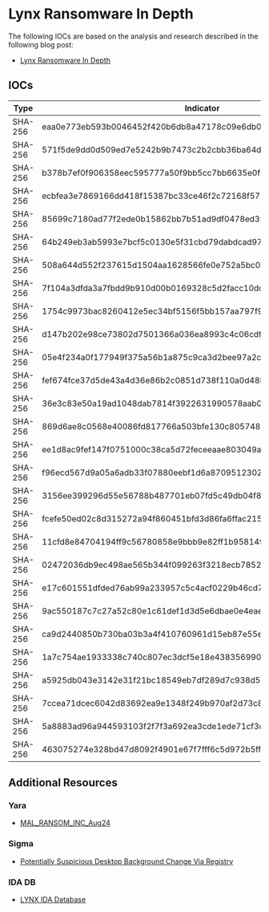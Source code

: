 # Lynx Ransomware In Depth

The following IOCs are based on the analysis and research described in the following blog post:

- [Lynx Ransomware In Depth](https://www.nextron-systems.com/2024/10/11/lynx-ransomware-in-depth/)

## IOCs
| Type | Indicator | Family|
| ---- | ---- |  ---- |
| SHA-256 | eaa0e773eb593b0046452f420b6db8a47178c09e6db0fa68f6a2d42c3f48e3bc | LYNX Ransomware |
| SHA-256 | 571f5de9dd0d509ed7e5242b9b7473c2b2cbb36ba64d38b32122a0a337d6cf8b | LYNX Ransomware |
| SHA-256 | b378b7ef0f906358eec595777a50f9bb5cc7bb6635e0f031d65b818a26bdc4ee | LYNX Ransomware |
| SHA-256 | ecbfea3e7869166dd418f15387bc33ce46f2c72168f571071916b5054d7f6e49 | LYNX Ransomware |
| SHA-256 | 85699c7180ad77f2ede0b15862bb7b51ad9df0478ed394866ac7fa9362bf5683 | LYNX Ransomware |
| SHA-256 | 64b249eb3ab5993e7bcf5c0130e5f31cbd79dabdcad97268042780726e68533f | INC Ransomware |
| SHA-256 | 508a644d552f237615d1504aa1628566fe0e752a5bc0c882fa72b3155c322cef | INC Ransomware |
| SHA-256 | 7f104a3dfda3a7fbdd9b910d00b0169328c5d2facc10dc17b4378612ffa82d51 | INC Ransomware |
| SHA-256 | 1754c9973bac8260412e5ec34bf5156f5bb157aa797f95ff4fc905439b74357a | INC Ransomware |
| SHA-256 | d147b202e98ce73802d7501366a036ea8993c4c06cdfc6921899efdd22d159c6 | INC Ransomware |
| SHA-256 | 05e4f234a0f177949f375a56b1a875c9ca3d2bee97a2cb73fc2708914416c5a9 | INC Ransomware |
| SHA-256 | fef674fce37d5de43a4d36e86b2c0851d738f110a0d48bae4b2dab4c6a2c373e | INC Ransomware |
| SHA-256 | 36e3c83e50a19ad1048dab7814f3922631990578aab0790401bc67dbcc90a72e | INC Ransomware |
| SHA-256 | 869d6ae8c0568e40086fd817766a503bfe130c805748e7880704985890aca947 | INC Ransomware |
| SHA-256 | ee1d8ac9fef147f0751000c38ca5d72feceeaae803049a2cd49dcce15223b720 | INC Ransomware |
| SHA-256 | f96ecd567d9a05a6adb33f07880eebf1d6a8709512302e363377065ca8f98f56 | INC Ransomware |
| SHA-256 | 3156ee399296d55e56788b487701eb07fd5c49db04f80f5ab3dc5c4e3c071be0 | INC Ransomware |
| SHA-256 | fcefe50ed02c8d315272a94f860451bfd3d86fa6ffac215e69dfa26a7a5deced | INC Ransomware |
| SHA-256 | 11cfd8e84704194ff9c56780858e9bbb9e82ff1b958149d74c43969d06ea10bd | INC Ransomware |
| SHA-256 | 02472036db9ec498ae565b344f099263f3218ecb785282150e8565d5cac92461 | INC Ransomware |
| SHA-256 | e17c601551dfded76ab99a233957c5c4acf0229b46cd7fc2175ead7fe1e3d261 | INC Ransomware |
| SHA-256 | 9ac550187c7c27a52c80e1c61def1d3d5e6dbae0e4eaeacf1a493908ffd3ec7d | INC Ransomware |
| SHA-256 | ca9d2440850b730ba03b3a4f410760961d15eb87e55ec502908d2546cd6f598c | INC Ransomware |
| SHA-256 | 1a7c754ae1933338c740c807ec3dcf5e18e438356990761fdc2e75a2685ebf4a | INC Ransomware |
| SHA-256 | a5925db043e3142e31f21bc18549eb7df289d7c938d56dffe3f5905af11ab97a | INC Ransomware |
| SHA-256 | 7ccea71dcec6042d83692ea9e1348f249b970af2d73c83af3f9d67c4434b2dd0 | INC Ransomware |
| SHA-256 | 5a8883ad96a944593103f2f7f3a692ea3cde1ede71cf3de6750eb7a044a61486 | INC Ransomware |
| SHA-256 | 463075274e328bd47d8092f4901e67f7fff6c5d972b5ffcf821d3c988797e8e3 | INC Ransomware |
## Additional Resources

### Yara

- [MAL_RANSOM_INC_Aug24](https://github.com/Neo23x0/signature-base/blob/master/yara/mal_inc_ransomware.yar)

### Sigma

- [Potentially Suspicious Desktop Background Change Via Registry](https://github.com/SigmaHQ/sigma/blob/master/rules/windows/registry/registry_set/registry_set_desktop_background_change.yml)

### IDA DB

- [LYNX IDA Database](./idadb/lynx.idb)
